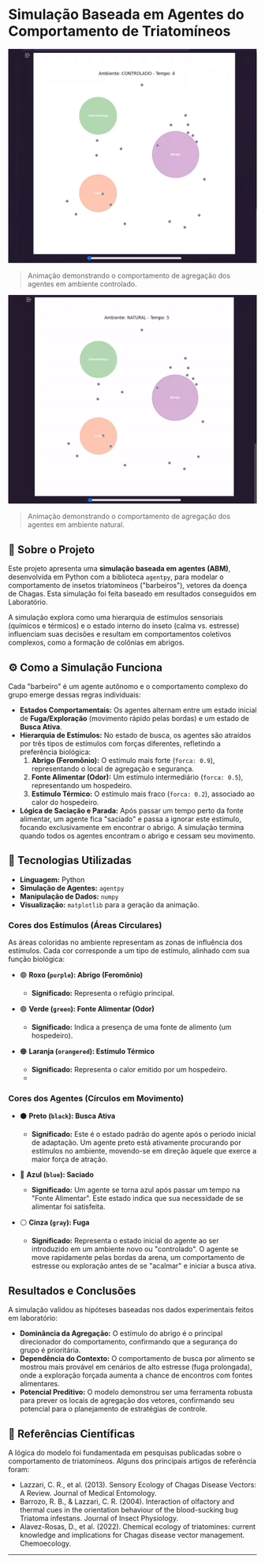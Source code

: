 
# Simulação Baseada em Agentes do Comportamento de Triatomíneos

![Animação da Simulação- em ambiente controlado ](https://github.com/Yxnnx/simulador-barbeiros/blob/main/controlado.gif)
> Animação demonstrando o comportamento de agregação dos agentes em ambiente controlado.
> 
![Animação da Simulação- em ambiente natural ](https://github.com/Yxnnx/simulador-barbeiros/blob/main/natural.gif)

> Animação demonstrando o comportamento de agregação dos agentes em ambiente natural.

## 📖 Sobre o Projeto

Este projeto apresenta uma **simulação baseada em agentes (ABM)**, desenvolvida em Python com a biblioteca `agentpy`, para modelar o comportamento de insetos triatomíneos ("barbeiros"), vetores da doença de Chagas. Esta simulação foi feita baseado em resultados conseguidos em Laboratório. 

A simulação explora como uma hierarquia de estímulos sensoriais (químicos e térmicos) e o estado interno do inseto (calma vs. estresse) influenciam suas decisões e resultam em comportamentos coletivos complexos, como a formação de colônias em abrigos.

## ⚙️ Como a Simulação Funciona

Cada "barbeiro" é um agente autônomo e o comportamento complexo do grupo emerge dessas regras individuais:

*   **Estados Comportamentais:** Os agentes alternam entre um estado inicial de **Fuga/Exploração** (movimento rápido pelas bordas) e um estado de **Busca Ativa**.
*   **Hierarquia de Estímulos:** No estado de busca, os agentes são atraídos por três tipos de estímulos com forças diferentes, refletindo a preferência biológica:
    1.  **Abrigo (Feromônio):** O estímulo mais forte (`forca: 0.9`), representando o local de agregação e segurança.
    2.  **Fonte Alimentar (Odor):** Um estímulo intermediário (`forca: 0.5`), representando um hospedeiro.
    3.  **Estímulo Térmico:** O estímulo mais fraco (`forca: 0.2`), associado ao calor do hospedeiro.
*   **Lógica de Saciação e Parada:** Após passar um tempo perto da fonte alimentar, um agente fica "saciado" e passa a ignorar este estímulo, focando exclusivamente em encontrar o abrigo. A simulação termina quando todos os agentes encontram o abrigo e cessam seu movimento.

## 🚀 Tecnologias Utilizadas

*   **Linguagem:** Python
*   **Simulação de Agentes:** `agentpy`
*   **Manipulação de Dados:** `numpy`
*   **Visualização:** `matplotlib` para a geração da animação.


### Cores dos Estímulos (Áreas Circulares)

As áreas coloridas no ambiente representam as zonas de influência dos estímulos. Cada cor corresponde a um tipo de estímulo, alinhado com sua função biológica:

*   🟣 **Roxo (`purple`): Abrigo (Feromônio)**
    *   **Significado:** Representa o refúgio principal. 

*   🟢 **Verde (`green`): Fonte Alimentar (Odor)**
    *   **Significado:** Indica a presença de uma fonte de alimento (um hospedeiro). 

*   🟠 **Laranja (`orangered`): Estímulo Térmico**
    *   **Significado:** Representa o calor emitido por um hospedeiro.
    *   
### Cores dos Agentes (Círculos em Movimento)


*   ⚫ **Preto (`black`): Busca Ativa**
    *   **Significado:** Este é o estado padrão do agente após o período inicial de adaptação. Um agente preto está ativamente procurando por estímulos no ambiente, movendo-se em direção àquele que exerce a maior força de atração.

*   🔵 **Azul (`blue`): Saciado**
    *   **Significado:** Um agente se torna azul após passar um tempo na "Fonte Alimentar". Este estado indica que sua necessidade de se alimentar foi satisfeita.

*   ⚪ **Cinza (`gray`): Fuga**
    *   **Significado:** Representa o estado inicial do agente ao ser introduzido em um ambiente novo ou "controlado". O agente se move rapidamente pelas bordas da arena, um comportamento de estresse ou exploração antes de se "acalmar" e iniciar a busca ativa.


##  Resultados e Conclusões

A simulação validou as hipóteses baseadas nos dados experimentais feitos em laboratório:
*   **Dominância da Agregação:** O estímulo do abrigo é o principal direcionador do comportamento, confirmando que a segurança do grupo é prioritária.
*   **Dependência do Contexto:** O comportamento de busca por alimento se mostrou mais provável em cenários de alto estresse (fuga prolongada), onde a exploração forçada aumenta a chance de encontros com fontes alimentares.
*   **Potencial Preditivo:** O modelo demonstrou ser uma ferramenta robusta para prever os locais de agregação dos vetores, confirmando seu potencial para o planejamento de estratégias de controle.

## 📄 Referências Científicas

A lógica do modelo foi fundamentada em pesquisas publicadas sobre o comportamento de triatomíneos. Alguns dos principais artigos de referência foram:

*   Lazzari, C. R., et al. (2013). Sensory Ecology of Chagas Disease Vectors: A Review. Journal of Medical Entomology.
*   Barrozo, R. B., & Lazzari, C. R. (2004). Interaction of olfactory and thermal cues in the orientation behaviour of the blood-sucking bug Triatoma infestans. Journal of Insect Physiology.
* Alavez-Rosas, D., et al. (2022). Chemical ecology of triatomines: current knowledge and implications for Chagas disease vector management. Chemoecology.
---


